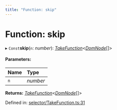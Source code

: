 ```yaml
---
title: "Function: skip"
---
```


# Function: skip

▸ `Const`**skip**(`n`: *number*): [*TakeFunction*](../types/takefunction.md)<[*DomNode*](../classes/domnode.md)[]\>

#### Parameters:

Name | Type |
:------ | :------ |
`n` | *number* |

**Returns:** [*TakeFunction*](../types/takefunction.md)<[*DomNode*](../classes/domnode.md)[]\>

Defined in: [selector/TakeFunction.ts:31](https://github.com/44x1carbon/gigantes/blob/2721068/src/selector/TakeFunction.ts#L31)
